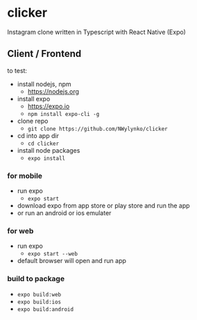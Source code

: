 # clicker
Instagram clone written in Typescript with React Native (Expo)

## Client / Frontend

to test: 

- install nodejs, npm
  - https://nodejs.org
- install expo
  - https://expo.io
  - `npm install expo-cli -g`
- clone repo
  - `git clone https://github.com/NWylynko/clicker`
- cd into app dir
  - `cd clicker`
- install node packages
  - `expo install`

### for mobile

- run expo
  - `expo start`
- download expo from app store or play store and run the app
- or run an android or ios emulater

### for web

- run expo
  - `expo start --web`
- default browser will open and run app

### build to package

- `expo build:web`
- `expo build:ios`
- `expo build:android`
